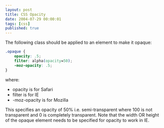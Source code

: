 ```yaml
---
layout: post
title: CSS Opacity
date: 2004-07-29 00:00:01
tags: [css]
published: true
---
```


The following class should be applied to an element to make it opaque:

```css
.opaque {
	opacity: .5;
	filter: alpha(opacity=50);
	-moz-opacity: .5;
}
```

where:
- opacity is for Safari
- filter is for IE
- -moz-opacity is for Mozilla

This specifies an opacity of 50% i.e. semi-transparent where 100 is not transparent and 0 is completely transparent. Note that 
the width OR height of the opaque element needs to be specified for opacity to work in IE.